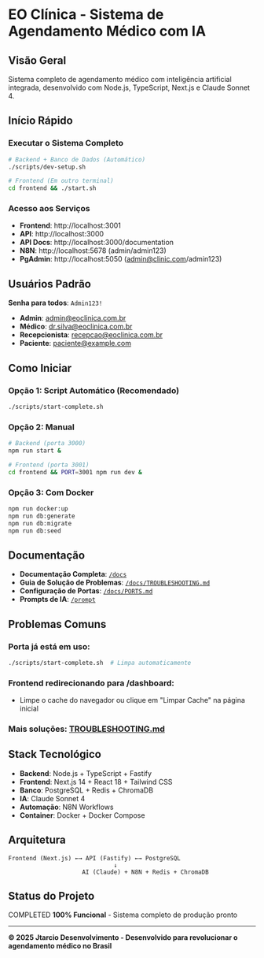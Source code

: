 # EO Clínica - Sistema de Agendamento Médico com IA

## Visão Geral

Sistema completo de agendamento médico com inteligência artificial integrada, desenvolvido com Node.js, TypeScript, Next.js e Claude Sonnet 4.

## Início Rápido

### Executar o Sistema Completo
```bash
# Backend + Banco de Dados (Automático)
./scripts/dev-setup.sh

# Frontend (Em outro terminal)
cd frontend && ./start.sh
```

### Acesso aos Serviços
- **Frontend**: http://localhost:3001
- **API**: http://localhost:3000
- **API Docs**: http://localhost:3000/documentation
- **N8N**: http://localhost:5678 (admin/admin123)
- **PgAdmin**: http://localhost:5050 (admin@clinic.com/admin123)

## Usuários Padrão

**Senha para todos**: `Admin123!`

- **Admin**: admin@eoclinica.com.br
- **Médico**: dr.silva@eoclinica.com.br
- **Recepcionista**: recepcao@eoclinica.com.br
- **Paciente**: paciente@example.com

## Como Iniciar

### Opção 1: Script Automático (Recomendado)
```bash
./scripts/start-complete.sh
```

### Opção 2: Manual
```bash
# Backend (porta 3000)
npm run start &

# Frontend (porta 3001) 
cd frontend && PORT=3001 npm run dev &
```

### Opção 3: Com Docker
```bash
npm run docker:up
npm run db:generate
npm run db:migrate
npm run db:seed
```

## Documentação

- **Documentação Completa**: [`/docs`](./docs/)
- **Guia de Solução de Problemas**: [`/docs/TROUBLESHOOTING.md`](./docs/TROUBLESHOOTING.md)
- **Configuração de Portas**: [`/docs/PORTS.md`](./docs/PORTS.md)
- **Prompts de IA**: [`/prompt`](./prompt/)

## Problemas Comuns

### Porta já está em uso:
```bash
./scripts/start-complete.sh  # Limpa automaticamente
```

### Frontend redirecionando para /dashboard:
- Limpe o cache do navegador ou clique em "Limpar Cache" na página inicial

### Mais soluções: [TROUBLESHOOTING.md](./docs/TROUBLESHOOTING.md)

## Stack Tecnológico

- **Backend**: Node.js + TypeScript + Fastify
- **Frontend**: Next.js 14 + React 18 + Tailwind CSS
- **Banco**: PostgreSQL + Redis + ChromaDB
- **IA**: Claude Sonnet 4
- **Automação**: N8N Workflows
- **Container**: Docker + Docker Compose

## Arquitetura

```
Frontend (Next.js) ←→ API (Fastify) ←→ PostgreSQL
                              ↓
                     AI (Claude) + N8N + Redis + ChromaDB
```

## Status do Projeto

COMPLETED **100% Funcional** - Sistema completo de produção pronto

---

**© 2025 Jtarcio Desenvolvimento - Desenvolvido para revolucionar o agendamento médico no Brasil**